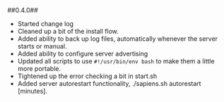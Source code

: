 ##0.4.0##
- Started change log
- Cleaned up a bit of the install flow.
- Added ability to back up log files, automatically whenever the server starts or manual.
- Added ability to configure server advertising
- Updated all scripts to use ``#!/usr/bin/env bash`` to make them a little more portable.
- Tightened up the error checking a bit in start.sh
- Added server autorestart functionality, ./sapiens.sh autorestart [minutes].
